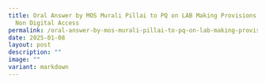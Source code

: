 ```yaml
---
title: Oral Answer by MOS Murali Pillai to PQ on LAB Making Provisions to Offer
  Non Digital Access
permalink: /oral-answer-by-mos-murali-pillai-to-pq-on-lab-making-provisions-to-offer-non-digital-access/
date: 2025-01-08
layout: post
description: ""
image: ""
variant: markdown
---
```

